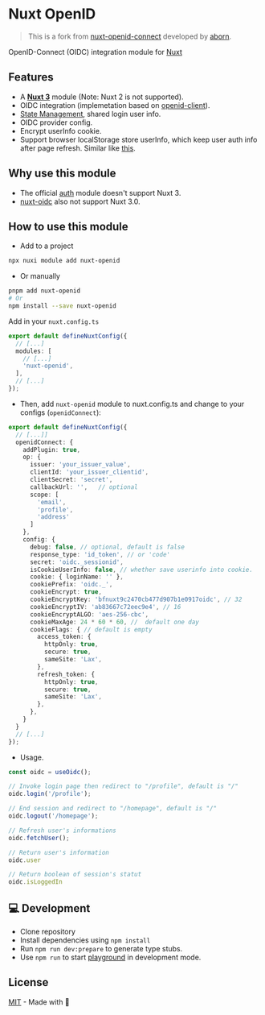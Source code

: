 # Nuxt OpenID

> This is a fork from [nuxt-openid-connect](https://www.npmjs.com/package/nuxt-openid-connect) developed by [aborn](https://github.com/aborn).

OpenID-Connect (OIDC) integration module for [Nuxt](https://github.com/nuxt/nuxt)

## Features

- A [**Nuxt 3**](https://v3.nuxtjs.org) module (Note: Nuxt 2 is not supported).
- OIDC integration (implemetation based on [openid-client](https://github.com/panva/node-openid-client)).
- [State Management](https://v3.nuxtjs.org/guide/features/state-management/), shared login user info.
- OIDC provider config.
- Encrypt userInfo cookie.
- Support browser localStorage store userInfo, which keep user auth info after page refresh. Similar like [this](https://stackoverflow.com/questions/68174642/how-to-keep-user-authenticated-after-refreshing-the-page-in-nuxtjs).

## Why use this module 

- The official [auth](https://github.com/nuxt-community/auth-module/issues/1719) module doesn't support Nuxt 3.
- [nuxt-oidc](https://github.com/deko2369/nuxt-oidc) also not support Nuxt 3.0.

## How to use this module

- Add to a project
```bash
npx nuxi module add nuxt-openid
```

- Or manually
```bash
pnpm add nuxt-openid
# Or
npm install --save nuxt-openid
```

Add in your `nuxt.config.ts`
```ts
export default defineNuxtConfig({
  // [...]
  modules: [
    // [...]
    'nuxt-openid',
  ],
  // [...]
});
```

- Then, add `nuxt-openid` module to nuxt.config.ts and change to your configs (`openidConnect`):
```ts
export default defineNuxtConfig({
  // [...]]
  openidConnect: {
    addPlugin: true,
    op: {
      issuer: 'your_issuer_value',
      clientId: 'your_issuer_clientid',
      clientSecret: 'secret',
      callbackUrl: '',   // optional
      scope: [
        'email',
        'profile',
        'address'
      ]
    },
    config: {
      debug: false, // optional, default is false
      response_type: 'id_token', // or 'code'
      secret: 'oidc._sessionid',
      isCookieUserInfo: false, // whether save userinfo into cookie.
      cookie: { loginName: '' },
      cookiePrefix: 'oidc._',
      cookieEncrypt: true,
      cookieEncryptKey: 'bfnuxt9c2470cb477d907b1e0917oidc', // 32
      cookieEncryptIV: 'ab83667c72eec9e4', // 16
      cookieEncryptALGO: 'aes-256-cbc',
      cookieMaxAge: 24 * 60 * 60, //  default one day
      cookieFlags: { // default is empty
        access_token: {
          httpOnly: true,
          secure: true,
          sameSite: 'Lax',
        },
        refresh_token: {
          httpOnly: true,
          secure: true,
          sameSite: 'Lax',
        },
      },
    }
  }
  // [...]
});
```

- Usage.

```ts
const oidc = useOidc();

// Invoke login page then redirect to "/profile", default is "/"
oidc.login('/profile');

// End session and redirect to "/homepage", default is "/"
oidc.logout('/homepage');

// Refresh user's informations
oidc.fetchUser();

// Return user's information
oidc.user

// Return boolean of session's statut
oidc.isLoggedIn
```

## 💻 Development

- Clone repository
- Install dependencies using `npm install`
- Run `npm run dev:prepare` to generate type stubs.
- Use `npm run` to start [playground](./playground) in development mode.

## License

[MIT](./LICENSE) - Made with 💚
